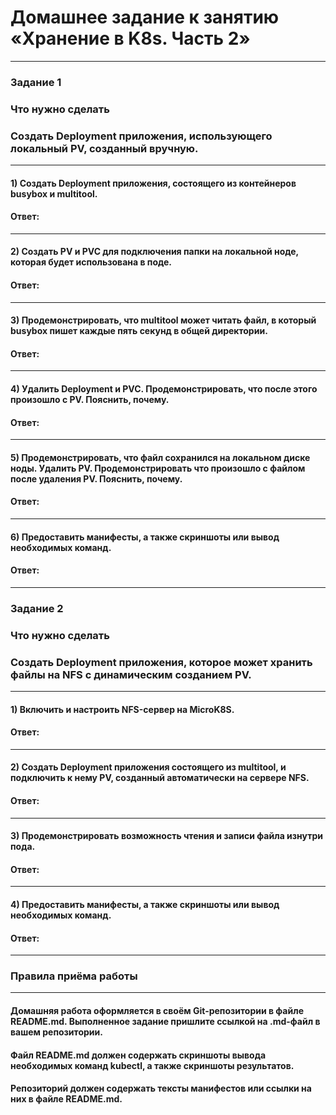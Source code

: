# Домашнее задание к занятию «Хранение в K8s. Часть 2»
---
### Задание 1
### Что нужно сделать
### Создать Deployment приложения, использующего локальный PV, созданный вручную.
---
#### 1) Создать Deployment приложения, состоящего из контейнеров busybox и multitool.
#### Ответ:

---
#### 2) Создать PV и PVC для подключения папки на локальной ноде, которая будет использована в поде.
#### Ответ:

---
#### 3) Продемонстрировать, что multitool может читать файл, в который busybox пишет каждые пять секунд в общей директории.
#### Ответ:

---
#### 4) Удалить Deployment и PVC. Продемонстрировать, что после этого произошло с PV. Пояснить, почему.
#### Ответ:

---
#### 5) Продемонстрировать, что файл сохранился на локальном диске ноды. Удалить PV. Продемонстрировать что произошло с файлом после удаления PV. Пояснить, почему.
#### Ответ:

---
#### 6) Предоставить манифесты, а также скриншоты или вывод необходимых команд.
#### Ответ:

---
### Задание 2
### Что нужно сделать
### Создать Deployment приложения, которое может хранить файлы на NFS с динамическим созданием PV.
---

#### 1) Включить и настроить NFS-сервер на MicroK8S.
#### Ответ:

---
#### 2) Создать Deployment приложения состоящего из multitool, и подключить к нему PV, созданный автоматически на сервере NFS.
#### Ответ:

---
#### 3) Продемонстрировать возможность чтения и записи файла изнутри пода.
#### Ответ:

---
#### 4) Предоставить манифесты, а также скриншоты или вывод необходимых команд.
#### Ответ:

---
### Правила приёма работы
---

#### Домашняя работа оформляется в своём Git-репозитории в файле README.md. Выполненное задание пришлите ссылкой на .md-файл в вашем репозитории.
#### Файл README.md должен содержать скриншоты вывода необходимых команд kubectl, а также скриншоты результатов.
#### Репозиторий должен содержать тексты манифестов или ссылки на них в файле README.md.
